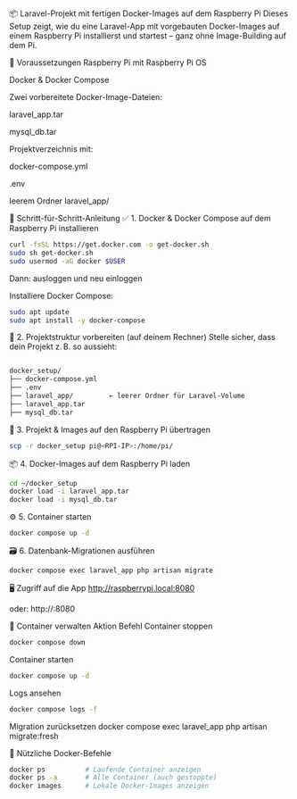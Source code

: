 📦 Laravel-Projekt mit fertigen Docker-Images auf dem Raspberry Pi
Dieses Setup zeigt, wie du eine Laravel-App mit vorgebauten Docker-Images auf einem Raspberry Pi installierst und startest – ganz ohne Image-Building auf dem Pi.

🔧 Voraussetzungen
Raspberry Pi mit Raspberry Pi OS

Docker & Docker Compose

Zwei vorbereitete Docker-Image-Dateien:

laravel_app.tar

mysql_db.tar

Projektverzeichnis mit:

docker-compose.yml

.env

leerem Ordner laravel_app/

🚀 Schritt-für-Schritt-Anleitung
✅ 1. Docker & Docker Compose auf dem Raspberry Pi installieren
```bash
curl -fsSL https://get.docker.com -o get-docker.sh
sudo sh get-docker.sh
sudo usermod -aG docker $USER
```
Dann: ausloggen und neu einloggen

Installiere Docker Compose:

```bash
sudo apt update
sudo apt install -y docker-compose
```

📁 2. Projektstruktur vorbereiten (auf deinem Rechner)
Stelle sicher, dass dein Projekt z. B. so aussieht:

```bash

docker_setup/
├── docker-compose.yml
├── .env
├── laravel_app/         ← leerer Ordner für Laravel-Volume
├── laravel_app.tar
├── mysql_db.tar
```
🧳 3. Projekt & Images auf den Raspberry Pi übertragen

```bash
scp -r docker_setup pi@<RPI-IP>:/home/pi/
```

📦 4. Docker-Images auf dem Raspberry Pi laden

```bash
cd ~/docker_setup
docker load -i laravel_app.tar
docker load -i mysql_db.tar
```

⚙️ 5. Container starten

```bash
docker compose up -d
```

🗃️ 6. Datenbank-Migrationen ausführen

```bash
docker compose exec laravel_app php artisan migrate
```
🖥️ Zugriff auf die App
http://raspberrypi.local:8080

oder: http://<RPI-IP>:8080

🛑 Container verwalten
Aktion	Befehl
Container stoppen
```bash
docker compose down
```
Container starten
```bash
docker compose up -d
```
Logs ansehen
```bash
docker compose logs -f
```
Migration zurücksetzen	docker compose exec laravel_app php artisan migrate:fresh

🧠 Nützliche Docker-Befehle
```bash
docker ps          # Laufende Container anzeigen
docker ps -a       # Alle Container (auch gestoppte)
docker images      # Lokale Docker-Images anzeigen
```
